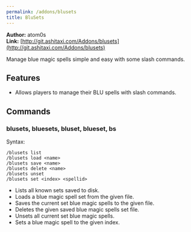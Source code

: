 ```yaml
---
permalink: /addons/blusets
title: BluSets
---
```


**Author:** atom0s<br/>
**Link:** [http://git.ashitaxi.com/Addons/blusets](http://git.ashitaxi.com/Addons/blusets)

Manage blue magic spells simple and easy with some slash commands.

## Features

  * Allows players to manage their BLU spells with slash commands.

## Commands

### blusets, bluesets, bluset, blueset, bs
Syntax:
```
/blusets list
/blusets load <name>
/blusets save <name>
/blusets delete <name>
/blusets unset
/blusets set <index> <spellid>
```
  * Lists all known sets saved to disk.
  * Loads a blue magic spell set from the given file.
  * Saves the current set blue magic spells to the given file.
  * Deletes the given saved blue magic spells set file.
  * Unsets all current set blue magic spells.
  * Sets a blue magic spell to the given index.
